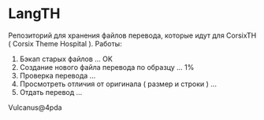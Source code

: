 # LangTH
Репозиторий для хранения файлов перевода, которые идут для CorsixTH ( Corsix Theme Hospital ).
Работы:

1. Бэкап старых файлов ... OK
2. Создание нового файла перевода по образцу ... 1%
3. Проверка перевода ...
4. Просмотреть отличия от оригинала ( размер и строки ) ...
5. Отдать перевод ...

Vulcanus@4pda